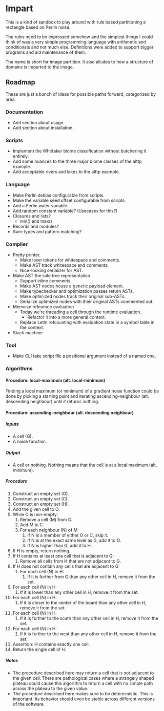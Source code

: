 # Impart

This is a kind of sandbox to play around with rule based partitioning a
rectangle based on Perlin noise.

The rules need to be expressed somehow and the simplest things I could think of
was a very simple programming language with arithmetic and conditionals and not
much else.
Definitions were added to support bigger programs and aid maintenance of them.

The name is short for image partition.
It also alludes to how a structure of domains is imparted to the image.


## Roadmap

These are just a bunch of ideas for possible paths forward, categorized by area.


### Documentation
* Add section about usage.
* Add section about installation.


### Scripts
* Implement the Whittaker biome classification without butchering it entirely.
* Add some nuances to the three major biome classes of the alttp example.
* Add acceptable rivers and lakes to the alttp example.


### Language
* Make Perlin debias configurable from scripts.
* Make the variable seed offset configurable from scripts.
* Add a Perlin water variable.
* Add random constant variable? (Usecases for this?)
* Closures and lists?
  * min() and max()
* Records and modules?
* Sum-types and pattern matching?


### Compiler
* Pretty printer.
  * Make lexer tokens for whitespace and comments.
  * Make AST track whitespace and comments.
  * Nice-looking serializer for AST.
* Make AST the sole tree representation.
  * Support inline comments.
  * Make AST nodes house a generic payload element.
  * Make typechecker and optimization passes return ASTs.
  * Make optimized nodes track their original sub-ASTs.
  * Serialize optimized nodes with their original ASTs commented out.
* Memoize reference evaluation
  * Today we're threading a cell through the runtime evaluation.
    * Refactor it into a more general context.
  * Replace LetIn refcounting with evaluation state in a symbol table in the
    context.
* Stack machine


### Tool
* Make CLI take script file a positional argument instead of a named one.


### Algorithms

#### Procedure: local-maximum (alt. local-minimum)

Finding a local maximum (or minimum) of a gradient noise function could be done
by picking a starting point and iterating ascending-neighbour (alt. descending
neighbour) until it returns nothing.


#### Procedure: ascending-neighbour (alt. descending neighbour)

##### Inputs
* A cell (G).
* A noise function.

##### Output
* A cell or nothing. Nothing means that the cell is at a local maximum (alt.
  minimum).

##### Procedure
 1. Construct an empty set (O).
 2. Construct an empty set (C).
 3. Construct an empty set (H).
 4. Add the given cell to O.
 5. While O is non-empty:
    1. Remove a cell (M) from O.
    2. Add M to C.
    3. For each neighbour (N) of M:
       1. If N is a member of either O or C, skip it.
       2. If N is at the exact same level as G, add it to O.
       3. If N is higher than G, add it to H.
 6. If H is empty, return nothing.
 7. If H contains at least one cell that is adjacent to G:
    1. Remove all cells from H that are not adjacent to G.
 8. If H does not contain any cells that are adjacent to G:
    1. For each cell (N) in H:
       1. If it is further from G than any other cell in H,
          remove it from the set.
 9. For each cell (N) in H:
    1. If it is lower than any other cell in H,
       remove it from the set.
10. For each cell (N) in H:
    1. If it is closer to the center of the board than any other cell in H,
       remove it from the set.
11. For each cell (N) in H:
    1. If it is further to the south than any other cell in H, remove it from the
       set.
12. For each cell (N) in H:
    1. If it is further to the west than any other cell in H, remove it from the
       set.
14. Assertion: H contains exactly one cell.
15. Return the single cell of H.

##### Notes
* The procedure described here may return a cell that is not adjacent to the
  given cell.
  There are pathological cases where a strangely shaped plateau could cause this
  algorithm to return a cell with no simple path across the plateau to the given
  value.
* The procedure described here makes sure to be deterministic.
  This is important.
  Its behavior should even be stable across different versions of the software.
